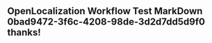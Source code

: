 <properties
ms.topic="hero-topic"
ms.test1="hero-topic"
ms.test2="test"/>

## OpenLocalization Workflow Test MarkDown 0bad9472-3f6c-4208-98de-3d2d7dd5d9f0 thanks!
